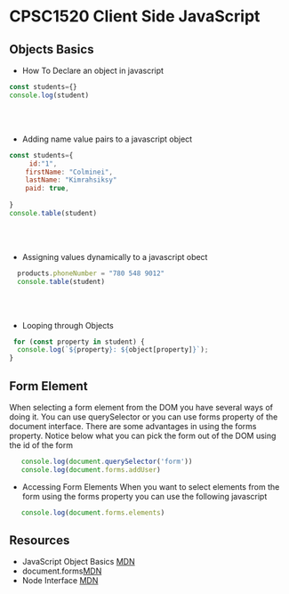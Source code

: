# CPSC1520 Client Side JavaScript


## Objects Basics
- How To Declare an object in javascript
```javascript
const students={}
console.log(student)
```
<br/>
<br/>

- Adding name value pairs to a javascript object
```javascript
const students={
     id:"1",
    firstName: "Colminei",
    lastName: "Kimrahsiksy"
    paid: true,
 
}
console.table(student)
```  
<br/>
<br/>

- Assigning values dynamically to a javascript obect
```javascript
  products.phoneNumber = "780 548 9012"
  console.table(student)
```

<br/>
<br/>

- Looping through Objects
```javascript
 for (const property in student) {
  console.log(`${property}: ${object[property]}`);
}
```


## Form Element
When selecting a form element from the DOM you have several ways of doing it. You can use querySelector or you can use forms property of the document interface. There are some advantages in using the forms property. Notice below what you can pick the form out of the DOM using the id of the form
```javascript
   console.log(document.querySelector('form'))
   console.log(document.forms.addUser)
```
- Accessing Form Elements
When you want to select elements from the form using the forms property you can use the following javascript
```javascript
   console.log(document.forms.elements)
```


## Resources
- JavaScript Object Basics [MDN](https://developer.mozilla.org/en-US/docs/Learn/JavaScript/Objects/Basics)
- document.forms[MDN](https://developer.mozilla.org/en-US/docs/Web/API/Document/forms)
- Node Interface [MDN](https://developer.mozilla.org/en-US/docs/Web/API/Node)